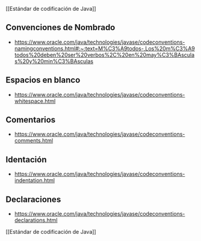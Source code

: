 [[Estándar de codificación de Java]]
## Convenciones de Nombrado

- https://www.oracle.com/java/technologies/javase/codeconventions-namingconventions.html#:~:text=M%C3%A9todos-,Los%20m%C3%A9todos%20deben%20ser%20verbos%2C%20en%20may%C3%BAsculas%20y%20min%C3%BAsculas

## Espacios en blanco

- https://www.oracle.com/java/technologies/javase/codeconventions-whitespace.html

## Comentarios

- https://www.oracle.com/java/technologies/javase/codeconventions-comments.html

## Identación

- https://www.oracle.com/java/technologies/javase/codeconventions-indentation.html

## Declaraciones

- https://www.oracle.com/java/technologies/javase/codeconventions-declarations.html

[[Estándar de codificación de Java]]